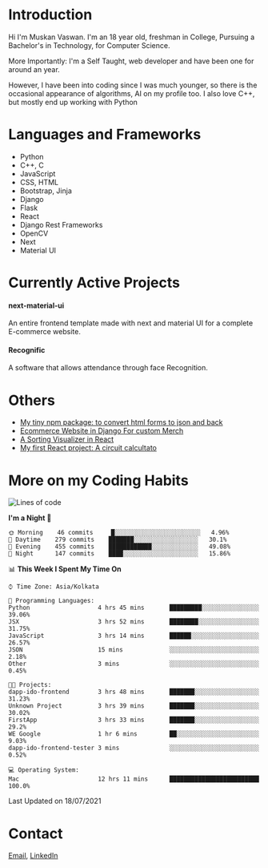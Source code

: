<!-- - I’m currently working on:
&nbsp;&nbsp;&nbsp;&nbsp;&nbsp;&nbsp; *Circuits*[https://muskanvaswan.github.io/circuits] which, as the name suggests,  is a calculator for solving circuits with ease. This is my first React project
#### I’m currently learning : 
&nbsp;&nbsp;&nbsp;&nbsp;&nbsp;&nbsp; React.js
#### Ask me about:
&nbsp;&nbsp;&nbsp;&nbsp;&nbsp;&nbsp; Anything
#### How to reach me:
&nbsp;&nbsp;&nbsp;&nbsp;&nbsp;&nbsp; Email[mailto:muskanvaswan@gmail.com] LinkedIn[https://www.linkedin.com/in/muskan-vaswan?lipi=urn%3Ali%3Apage%3Ad_flagship3_profile_view_base_contact_details%3B%2FQpdlv5fQ12Ru4DkW2TysA%3D%3D]
#### Pronouns:
&nbsp;&nbsp;&nbsp;&nbsp;&nbsp;&nbsp; Her -->

# Introduction
Hi I'm Muskan Vaswan.
I'm an 18 year old,
freshman in College,
Pursuing a Bachelor's in Technology, for Computer Science.

More Importantly: I'm a Self Taught, web developer and have been one for around an year.

However, I have been into coding since I was much younger, so there is the occasional appearance of algorithms, AI on my profile too. I also love C++, but mostly end up working with Python


# Languages and Frameworks

- Python
- C++, C
- JavaScript
- CSS, HTML 
- Bootstrap, Jinja
- Django
- Flask
- React 
- Django Rest Frameworks
- OpenCV
- Next
- Material UI

# Currently Active Projects

#### next-material-ui
An entire frontend template made with next and material UI for a complete E-commerce website.

#### Recognific
A software that allows attendance through face Recognition.

# Others
- [My tiny npm package: to convert html forms to json and back](https://www.npmjs.com/package/forms-dynamically)
- [Ecommerce Website in Django For custom Merch](https://merch-commerce.herokuapp.com/)
- [A Sorting Visualizer in React](https://muskanvaswan.github.io/SortingVisualizer/)
- [My first React project: A circuit calcultato](https://muskanvaswan.github.io/circuits)

# More on my Coding Habits

<!--START_SECTION:waka-->
![Lines of code](https://img.shields.io/badge/From%20Hello%20World%20I%27ve%20Written-392552%20lines%20of%20code-blue)

**I'm a Night 🦉** 

```text
🌞 Morning    46 commits     █░░░░░░░░░░░░░░░░░░░░░░░░   4.96% 
🌆 Daytime    279 commits    ███████░░░░░░░░░░░░░░░░░░   30.1% 
🌃 Evening    455 commits    ████████████░░░░░░░░░░░░░   49.08% 
🌙 Night      147 commits    ████░░░░░░░░░░░░░░░░░░░░░   15.86%

```


📊 **This Week I Spent My Time On** 

```text
⌚︎ Time Zone: Asia/Kolkata

💬 Programming Languages: 
Python                   4 hrs 45 mins       █████████░░░░░░░░░░░░░░░░   39.06% 
JSX                      3 hrs 52 mins       ████████░░░░░░░░░░░░░░░░░   31.75% 
JavaScript               3 hrs 14 mins       ██████░░░░░░░░░░░░░░░░░░░   26.57% 
JSON                     15 mins             ░░░░░░░░░░░░░░░░░░░░░░░░░   2.18% 
Other                    3 mins              ░░░░░░░░░░░░░░░░░░░░░░░░░   0.45%

🐱‍💻 Projects: 
dapp-ido-frontend        3 hrs 48 mins       ███████░░░░░░░░░░░░░░░░░░   31.23% 
Unknown Project          3 hrs 39 mins       ███████░░░░░░░░░░░░░░░░░░   30.02% 
FirstApp                 3 hrs 33 mins       ███████░░░░░░░░░░░░░░░░░░   29.2% 
WE Google                1 hr 6 mins         ██░░░░░░░░░░░░░░░░░░░░░░░   9.03% 
dapp-ido-frontend-tester 3 mins              ░░░░░░░░░░░░░░░░░░░░░░░░░   0.52%

💻 Operating System: 
Mac                      12 hrs 11 mins      █████████████████████████   100.0%

```


 Last Updated on 18/07/2021
<!--END_SECTION:waka-->

# Contact

[Email](mailto:muskanvaswan@gmail.com), [LinkedIn](https://www.linkedin.com/in/muskan-vaswan?lipi=urn%3Ali%3Apage%3Ad_flagship3_profile_view_base_contact_details%3B%2FQpdlv5fQ12Ru4DkW2TysA%3D%3D)



